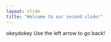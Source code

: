 ```yaml
---
layout: slide
title: "Welcome to our second slide!"
---
```

okeydokey
Use the left arrow to go back!
